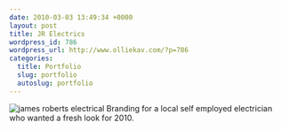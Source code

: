 ```yaml
--- 
date: 2010-03-03 13:49:34 +0000
layout: post
title: JR Electrics
wordpress_id: 786
wordpress_url: http://www.olliekav.com/?p=786
categories: 
  title: Portfolio
  slug: portfolio
  autoslug: portfolio
---
```

![james roberts electrical](http://www.olliekav.com/wp-content/uploads/jr-electric.jpg "jr-electric")
Branding for a local self employed electrician who wanted a fresh look for 2010.
